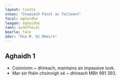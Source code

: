 ```yaml
---
layout: liosta
cnuas: "Cnuasach Focal as Teileann"
focal: aghaidhe
leagan: aghaidhe
rann: ainmfhocal
bearla: face
údar: "Úna M. Uí Bheirn"
---
```



## Aghaidh 1

* Coinníonn ~ dhíreach, maintains an impassive look.
* Mar sin fhéin choinnigh sé ~ dhíreach MBh 991 393.
